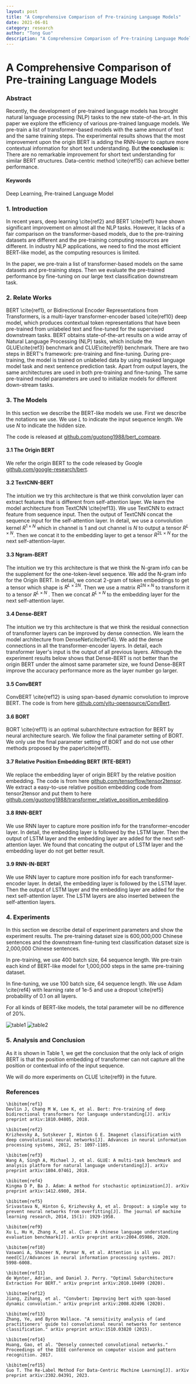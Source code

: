 ```yaml
---
layout: post
title: "A Comprehensive Comparison of Pre-training Language Models"
date: 2021-06-01
category: research
author: "Tong Guo"
description: "A Comprehensive Comparison of Pre-training Language Models Under Same Resource"
---
```

# A Comprehensive Comparison of Pre-training Language Models

### Abstract

Recently, the development of pre-trained language models has brought natural language processing (NLP) tasks to the new state-of-the-art. In this paper we explore the efficiency of various pre-trained language models. We pre-train a list of transformer-based models with the same amount of text and the same training steps. The experimental results shows that the most improvement upon the origin BERT is adding the RNN-layer to capture more contextual information for short text understanding. But **the conclusion** is: There are no remarkable improvement for short text understanding for similar BERT structures. Data-centric method \cite{ref15} can achieve better performance.


#### Keywords

Deep Learning, Pre-trained Language Model


### 1. Introduction

In recent years, deep learning \cite{ref2} and BERT \cite{ref1} have shown significant improvement on almost all the NLP tasks. However, it lacks of a fair comparison on the transformer-based models, due to the pre-training datasets are different and the pre-training computing resources are different. In industry NLP applications, we need to find the most efficient BERT-like model, as the computing resources is limited.

In the paper, we pre-train a list of transformer-based models on the same datasets and pre-training steps. Then we evaluate the pre-trained performance by fine-tuning on our large text classification downstream task.
 



### 2. Relate Works

BERT \cite{ref1}, or Bidirectional Encoder Representations from Transformers, is a multi-layer transformer-encoder based \cite{ref10} deep model, which produces contextual token representations that have been pre-trained from unlabeled text and fine-tuned for the supervised downstream tasks. BERT obtains state-of-the-art results on a wide array of Natural Language Processing (NLP) tasks, which include the GLUE\cite{ref3} benchmark and CLUE\cite{ref9} benchmark. There are two steps in BERT's framework: pre-training and fine-tuning. During pre-training, the model is trained on unlabeled data by using masked language model task and next sentence prediction task. Apart from output layers, the same architectures are used in both pre-training and fine-tuning. The same pre-trained model parameters are used to initialize models for different down-stream tasks. 




### 3. The Models

In this section we describe the BERT-like models we use. First we describe the notations we use. We use $L$ to indicate the input sequence length. We use $N$ to indicate the hidden size. 

The code is released at [github.com/guotong1988/bert_compare](https://github.com/guotong1988/bert_compare).

#### 3.1 The Origin BERT

We refer the origin BERT to the code released by Google [github.com/google-research/bert](https://github.com/google-research/bert).

#### 3.2 TextCNN-BERT

The intuition we try this architecture is that we think convolution layer can extract features that is different from self-attention layer. We learn the model architecture from TextCNN \cite{ref13}. We use TextCNN to extract feature from sequence input. Then the output of TextCNN concat the sequence input for the self-attention layer. In detail, we use a convolution kernel $R^{1 × N}$ which in channel is $1$ and out channel is $N$ to output a tensor $R^{L × N}$. Then we concat it to the embedding layer to get a tensor $R^{2L × N}$ for the next self-attention-layer.

#### 3.3 Ngram-BERT

The intuition we try this architecture is that we think the N-gram info can be the supplement for the one-token-level sequence. We add the N-gram info for the Origin BERT. In detail, we concat 2-gram of token embeddings to get a tensor which shape is $R^{L × 2N}$. Then we use a matrix $R^{2N × N}$ to transform it to a tensor $R^{L × N}$ . Then we concat $R^{L × N}$ to the embedding layer for the next self-attention layer.

#### 3.4 Dense-BERT

The intuition we try this architecture is that we think the residual connection of transformer layers can be improved by dense connection. We learn the model architecture from DenseNet\cite{ref14}. We add the dense connections in all the transformer-encoder layers. In detail, each transformer layer's input is the output of all previous layers. Although the experiment results below shows that Dense-BERT is not better than the origin BERT under the almost same parameter size, we found Dense-BERT improve the accuracy performance more as the layer number go larger.

#### 3.5 ConvBERT

ConvBERT \cite{ref12} is using span-based dynamic convolution to improve BERT. The code is from here [github.com/yitu-opensource/ConvBert](https://github.com/yitu-opensource/ConvBert).

#### 3.6 BORT

BORT \cite{ref11} is an optimal subarchitecture extraction for BERT by neural architecture search. We follow the final parameter setting of BORT. We only use the final parameter setting of BORT and do not use other methods proposed by the paper\cite{ref11}.

#### 3.7 Relative Position Embedding BERT (RTE-BERT)

We replace the embedding layer of origin BERT by the relative position embedding. The code is from here [github.com/tensorflow/tensor2tensor](https://github.com/tensorflow/tensor2tensor). We extract a easy-to-use relative position embedding code from tensor2tensor and put them to here [github.com/guotong1988/transformer_relative_position_embedding](https://github.com/guotong1988/transformer_relative_position_embedding).

#### 3.8 RNN-BERT

We use RNN layer to capture more position info for the transformer-encoder layer. In detail, the embedding layer is followed by the LSTM layer. Then the output of LSTM layer and the embedding layer are added for the next self-attention layer. We found that concating the output of LSTM layer and the embedding layer do not get better result. 

#### 3.9 RNN-IN-BERT

We use RNN layer to capture more position info for each transformer-encoder layer. In detail, the embedding layer is followed by the LSTM layer. Then the output of LSTM layer and the embedding layer are added for the next self-attention layer. The LSTM layers are also inserted between the self-attention layers.


### 4. Experiments

In this section we describe detail of experiment parameters and show the experiment results. The pre-training dataset size is 600,000,000 Chinese sentences and the downstream fine-tuning text classification dataset size is 2,000,000 Chinese sentences.
 
In pre-training, we use 400 batch size, 64 sequence length. We pre-train each kind of BERT-like model for 1,000,000 steps in the same pre-training dataset.

In fine-tuning, we use 100 batch size, 64 sequence length. We use Adam \cite{ref4} with learning rate of 1e-5 and use a dropout \cite{ref5} probability of 0.1 on all layers. 

For all kinds of BERT-like models, the total parameter will be no difference of 20%.


![table1](/assets/png/berts/table1.png)
![table2](/assets/png/berts/table2.png)


### 5. Analysis and Conclusion

As it is shown in Table 1, we get the conclusion that the only lack of origin BERT is that the position embedding of transformer can not capture all the position or contextual info of the input sequence.

We will do more experiments on CLUE \cite{ref9} in the future.


### References
```
\bibitem{ref1}
Devlin J, Chang M W, Lee K, et al. Bert: Pre-training of deep bidirectional transformers for language understanding[J]. arXiv preprint arXiv:1810.04805, 2018.

\bibitem{ref2}
Krizhevsky A, Sutskever I, Hinton G E. Imagenet classification with deep convolutional neural networks[J]. Advances in neural information processing systems, 2012, 25: 1097-1105.

\bibitem{ref3}
Wang A, Singh A, Michael J, et al. GLUE: A multi-task benchmark and analysis platform for natural language understanding[J]. arXiv preprint arXiv:1804.07461, 2018.

\bibitem{ref4}
Kingma D P, Ba J. Adam: A method for stochastic optimization[J]. arXiv preprint arXiv:1412.6980, 2014.

\bibitem{ref5}
Srivastava N, Hinton G, Krizhevsky A, et al. Dropout: a simple way to prevent neural networks from overfitting[J]. The journal of machine learning research, 2014, 15(1): 1929-1958.

\bibitem{ref9}
Xu L, Hu H, Zhang X, et al. Clue: A chinese language understanding evaluation benchmark[J]. arXiv preprint arXiv:2004.05986, 2020.

\bibitem{ref10}
Vaswani A, Shazeer N, Parmar N, et al. Attention is all you need[C]//Advances in neural information processing systems. 2017: 5998-6008.

\bibitem{ref11}
de Wynter, Adrian, and Daniel J. Perry. "Optimal Subarchitecture Extraction For BERT." arXiv preprint arXiv:2010.10499 (2020).

\bibitem{ref12}
Jiang, Zihang, et al. "Convbert: Improving bert with span-based dynamic convolution." arXiv preprint arXiv:2008.02496 (2020).

\bibitem{ref13}
Zhang, Ye, and Byron Wallace. "A sensitivity analysis of (and practitioners' guide to) convolutional neural networks for sentence classification." arXiv preprint arXiv:1510.03820 (2015).

\bibitem{ref14}
Huang, Gao, et al. "Densely connected convolutional networks." Proceedings of the IEEE conference on computer vision and pattern recognition. 2017.

\bibitem{ref15}
Guo T. The Re-Label Method For Data-Centric Machine Learning[J]. arXiv preprint arXiv:2302.04391, 2023.
```
